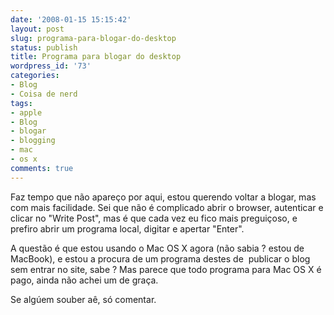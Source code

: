```yaml
---
date: '2008-01-15 15:15:42'
layout: post
slug: programa-para-blogar-do-desktop
status: publish
title: Programa para blogar do desktop
wordpress_id: '73'
categories:
- Blog
- Coisa de nerd
tags:
- apple
- Blog
- blogar
- blogging
- mac
- os x
comments: true
---
```


Faz tempo que não apareço por aqui, estou querendo voltar a blogar, mas com mais facilidade. Sei que não é complicado abrir o browser, autenticar e clicar no "Write Post", mas é que cada vez eu fico mais preguiçoso, e prefiro abrir um programa local, digitar e apertar "Enter".

A questão é que estou usando o Mac OS X agora (não sabia ? estou de MacBook), e estou a procura de um programa destes de  publicar o blog sem entrar no site, sabe ? Mas parece que todo programa para Mac OS X é pago, ainda não achei um de graça.

Se algúem souber aê, só comentar.
